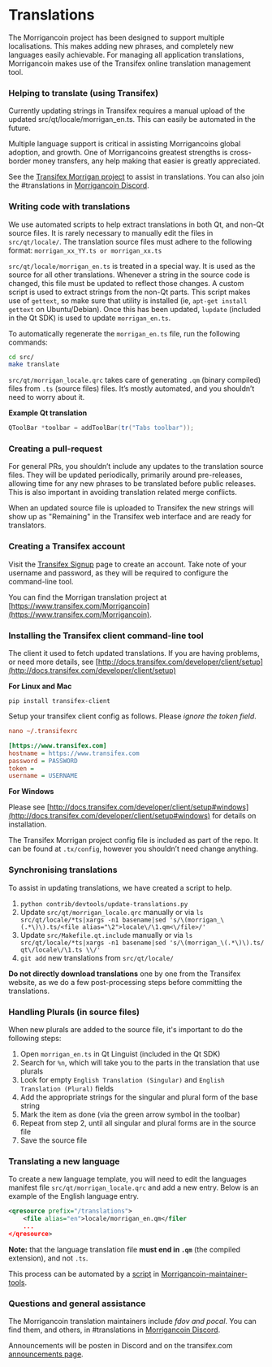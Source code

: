 Translations
============

The Morrigancoin project has been designed to support multiple localisations. This makes adding new phrases, and completely new languages easily achievable. For managing all application translations, Morrigancoin makes use of the Transifex online translation management tool.

### Helping to translate (using Transifex)
Currently updating strings in Transifex requires a manual upload of the updated src/qt/locale/morrigan_en.ts.
This can easily be automated in the future.

Multiple language support is critical in assisting Morrigancoins global adoption, and growth. One of Morrigancoins greatest strengths is cross-border money transfers, any help making that easier is greatly appreciated.

See the [Transifex Morrigan project](https://www.transifex.com/Morrigancoin) to assist in translations. You can also join the #translations in [Morrigancoin Discord](https://discord.gg/jn6uhur).

### Writing code with translations
We use automated scripts to help extract translations in both Qt, and non-Qt source files. It is rarely necessary to manually edit the files in `src/qt/locale/`. The translation source files must adhere to the following format:
`morrigan_xx_YY.ts or morrigan_xx.ts`

`src/qt/locale/morrigan_en.ts` is treated in a special way. It is used as the source for all other translations. Whenever a string in the source code is changed, this file must be updated to reflect those changes. A custom script is used to extract strings from the non-Qt parts. This script makes use of `gettext`, so make sure that utility is installed (ie, `apt-get install gettext` on Ubuntu/Debian). Once this has been updated, `lupdate` (included in the Qt SDK) is used to update `morrigan_en.ts`.

To automatically regenerate the `morrigan_en.ts` file, run the following commands:
```sh
cd src/
make translate
```

`src/qt/morrigan_locale.qrc` takes care of generating `.qm` (binary compiled) files from `.ts` (source files) files. It’s mostly automated, and you shouldn’t need to worry about it.

**Example Qt translation**
```cpp
QToolBar *toolbar = addToolBar(tr("Tabs toolbar"));
```

### Creating a pull-request
For general PRs, you shouldn’t include any updates to the translation source files. They will be updated periodically, primarily around pre-releases, allowing time for any new phrases to be translated before public releases. This is also important in avoiding translation related merge conflicts.

When an updated source file is uploaded to Transifex the new strings will show up as "Remaining" in the Transifex web interface and are ready for translators.


### Creating a Transifex account
Visit the [Transifex Signup](https://www.transifex.com/signup/) page to create an account. Take note of your username and password, as they will be required to configure the command-line tool.

You can find the Morrigan translation project at [https://www.transifex.com/Morrigancoin](https://www.transifex.com/Morrigancoin).

### Installing the Transifex client command-line tool
The client it used to fetch updated translations. If you are having problems, or need more details, see [http://docs.transifex.com/developer/client/setup](http://docs.transifex.com/developer/client/setup)

**For Linux and Mac**

`pip install transifex-client`

Setup your transifex client config as follows. Please *ignore the token field*.

```ini
nano ~/.transifexrc

[https://www.transifex.com]
hostname = https://www.transifex.com
password = PASSWORD
token =
username = USERNAME
```

**For Windows**

Please see [http://docs.transifex.com/developer/client/setup#windows](http://docs.transifex.com/developer/client/setup#windows) for details on installation.

The Transifex Morrigan project config file is included as part of the repo. It can be found at `.tx/config`, however you shouldn’t need change anything.

### Synchronising translations
To assist in updating translations, we have created a script to help.

1. `python contrib/devtools/update-translations.py`
2. Update `src/qt/morrigan_locale.qrc` manually or via
   `ls src/qt/locale/*ts|xargs -n1 basename|sed 's/\(morrigan_\(.*\)\).ts/<file alias="\2">locale\/\1.qm<\/file>/'`
3. Update `src/Makefile.qt.include` manually or via
   `ls src/qt/locale/*ts|xargs -n1 basename|sed 's/\(morrigan_\(.*\)\).ts/  qt\/locale\/\1.ts \\/'`
4. `git add` new translations from `src/qt/locale/`

**Do not directly download translations** one by one from the Transifex website, as we do a few post-processing steps before committing the translations.

### Handling Plurals (in source files)
When new plurals are added to the source file, it's important to do the following steps:

1. Open `morrigan_en.ts` in Qt Linguist (included in the Qt SDK)
2. Search for `%n`, which will take you to the parts in the translation that use plurals
3. Look for empty `English Translation (Singular)` and `English Translation (Plural)` fields
4. Add the appropriate strings for the singular and plural form of the base string
5. Mark the item as done (via the green arrow symbol in the toolbar)
6. Repeat from step 2, until all singular and plural forms are in the source file
7. Save the source file

### Translating a new language
To create a new language template, you will need to edit the languages manifest file `src/qt/morrigan_locale.qrc` and add a new entry. Below is an example of the English language entry.

```xml
<qresource prefix="/translations">
    <file alias="en">locale/morrigan_en.qm</filer
    ...
</qresource>
```

**Note:** that the language translation file **must end in `.qm`** (the compiled extension), and not `.ts`.

This process can be automated by a [script](https://github.com/fdoving/Morrigancoin-maintainer-tools/blob/master/update-translations.py) in [Morrigancoin-maintainer-tools](https://github.com/fdoving/Morrigancoin-maintainer-tools/).

### Questions and general assistance
The Morrigancoin translation maintainers include *fdov and pocal*. You can find them, and others, in #translations in [Morrigancoin Discord](https://discord.gg/jn6uhur).

Announcements will be posten in Discord and on the transifex.com [announcements page](https://www.transifex.com/Morrigancoin/qt-translation/announcements/).
